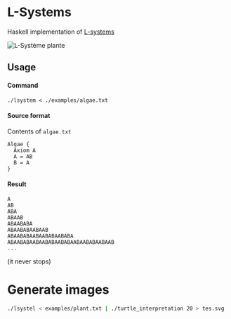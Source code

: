 # L-Systems
Haskell implementation of [L-systems](https://en.wikipedia.org/wiki/L-system)

![L-Système plante](https://upload.wikimedia.org/wikipedia/commons/thumb/6/68/Plante_g%C3%A9n%C3%A9r%C3%A9e_%C3%A0_l'aide_d'un_L-Syst%C3%A8me.svg/1280px-Plante_g%C3%A9n%C3%A9r%C3%A9e_%C3%A0_l'aide_d'un_L-Syst%C3%A8me.svg.png)

## Usage
#### Command
```
./lsystem < ./examples/algae.txt
```
#### Source format
Contents of `algae.txt`
```
Algae {
  Axiom A
  A = AB
  B = A
}
```

#### Result
```
A
AB
ABA
ABAAB
ABAABABA
ABAABABAABAAB
ABAABABAABAABABAABABA
ABAABABAABAABABAABABAABAABABAABAAB
...
```
(it never stops)

# Generate images
```sh
./lsystel < examples/plant.txt | ./turtle_interpretation 20 > tes.svg
```
